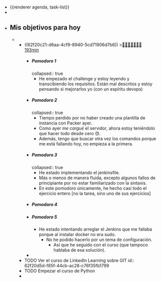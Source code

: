 - {{renderer agenda, task-list}}
-
- ## Mis objetivos para hoy
	-
		- ((62f20c21-d6aa-4cf9-8940-5cd71906d7b6)) >[🍅🍅🍅🍅🍅🍅🍅 193min](#agenda-pomo://?t=f-1660030401043-1500%2Cf-1660032504007-1500%2Cf-1660034479768-1500%2Cf-1660036546169-1500%2Cf-1660038600238-1500%2Cf-1660040735639-1500%2Cp-1660046373721-1078%2Cf-1660059822098-1500)
			- ##### Pomodoro 1
			  collapsed:: true
				- He empezado el challenge y estoy leyendo y transcibiendo los requisitos. Están mal descritos y estoy pensando si mejorarlos yo (con un espíritu devops)
			- ##### Pomodoro 2
			  collapsed:: true
				- Tiempo perdido por no haber creado una plantilla de instancia con Packer ayer.
				- Como ayer *me cargué* el servidor, ahora estoy teniéndolo que hacer todo desde cero 😓.
				- Además, tengo que buscar otra vez los comandos porque me está fallando hoy, no empieza a la primera.
			- ##### Pomodoro 3
			  collapsed:: true
				- He estado implementando el jenkinsfile.
				- Más o menos de manera fluida, excepto algunos fallos de principiante por no estar familiarizado con la sintaxis.
				- En este pomodoro únicamente, he hecho casi todo el ejercicio entero [no la tarea, sino uno de sus ejercicios]
			- ##### Pomodoro 4
			- ##### Pomodoro 5
				- He estado intentando arreglar el Jenkins que me fallaba porque al instalar docker no era sudo.
					- No he podido hacerlo por un tema de configuración.
						- Así que he seguido con el curso (que tampoco hablaba de esa solución).
			-
		- TODO Ver el curso de LinkedIn Learning sobre GIT
		  id:: 62f20d5d-f85f-44cb-ac28-c76f35fb1799
		- TODO Empezar el curso de Python
		-